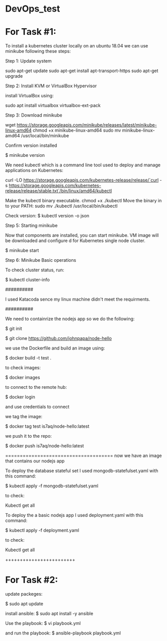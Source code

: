 # DevOps_test

 # For Task #1: 

To install a kubernetes cluster locally on an ubuntu 18.04 we can use minikube following these steps: 

Step 1: Update system


sudo apt-get update
sudo apt-get install apt-transport-https
sudo apt-get upgrade


Step 2: Install KVM or VirtualBox Hypervisor

install VirtualBox using:

sudo apt install virtualbox virtualbox-ext-pack


Step 3: Download minikube


wget https://storage.googleapis.com/minikube/releases/latest/minikube-linux-amd64
chmod +x minikube-linux-amd64
sudo mv minikube-linux-amd64 /usr/local/bin/minikube


Confirm version installed

$ minikube version


We need kubectl which is a command line tool used to deploy and manage applications on Kubernetes:

curl -LO https://storage.googleapis.com/kubernetes-release/release/`curl -s https://storage.googleapis.com/kubernetes-release/release/stable.txt`/bin/linux/amd64/kubectl

Make the kubectl binary executable.
chmod +x ./kubectl
Move the binary in to your PATH:
sudo mv ./kubectl /usr/local/bin/kubectl

Check version:
$ kubectl version -o json 


Step 5: Starting minikube

Now that components are installed, you can start minikube. VM image will be downloaded and configure d for Kubernetes single node cluster.

$ minikube start


Step 6: Minikube Basic operations

To check cluster status, run:

$ kubectl cluster-info


##########

I used Katacoda sence my linux machine didn't meet the requirments.

##########


We need to containrize the nodejs app so we do the following:

$ git init

$ git clone https://github.com/johnpapa/node-hello

we use the Dockerfile and build an image using:

$ docker build -t test .

to check images:

$ docker images

to connect to the remote hub:

$ docker login 

and use credentials to connect 


we tag the image:

$ docker tag test is7aq/node-hello:latest


we push it to the repo:

$ docker push is7aq/node-hello:latest



=====================================
now we have an image that contains our nodejs app 



To deploy the database stateful set I used mongodb-statefulset.yaml with this command:

$ kubectl apply -f mongodb-statefulset.yaml 

to check:

Kubectl get all 



To deploy the a basic nodejs app I used deployment.yaml with this command:

$ kubectl apply -f deployment.yaml

to check:

Kubectl get all 


++++++++++++++++++++++++


 # For Task #2: 

update packeges:

$ sudo apt update

install ansible:
$ sudo apt install -y ansible

Use the playbook:
$ vi playbook.yml

and run the playbook:
$ ansible-playbook playbook.yml




